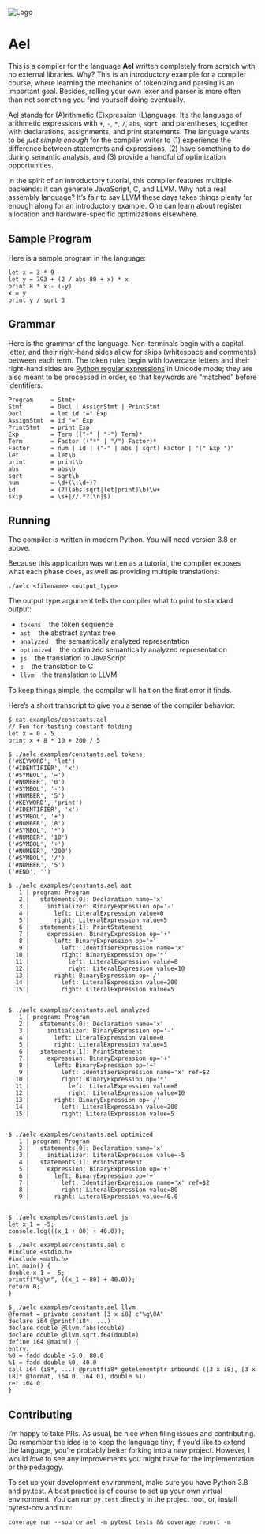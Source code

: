 ![Logo](https://raw.githubusercontent.com/rtoal/ael/main/docs/ael.png)

# Ael

This is a compiler for the language **Ael** written completely from scratch with no external libraries. Why? This is an introductory example for a compiler course, where learning the mechanics of tokenizing and parsing is an important goal. Besides, rolling your own lexer and parser is more often than not something you find yourself doing eventually.

Ael stands for (A)rithmetic (E)xpression (L)anguage. It’s the language of arithmetic expressions with `+`, `-`, `*`, `/`, `abs`, `sqrt`, and parentheses, together with declarations, assignments, and print statements. The language wants to be _just simple enough_ for the compiler writer to (1) experience the difference between statements and expressions, (2) have something to do during semantic analysis, and (3) provide a handful of optimization opportunities.

In the spirit of an introductory tutorial, this compiler features multiple backends: it can generate JavaScript, C, and LLVM. Why not a real assembly language? It’s fair to say LLVM these days takes things plenty far enough along for an introductory example. One can learn about register allocation and hardware-specific optimizations elsewhere.

## Sample Program

Here is a sample program in the language:

```
let x = 3 * 9
let y = 793 + (2 / abs 80 + x) * x
print 8 * x - (-y)
x = y
print y / sqrt 3
```

## Grammar

Here is the grammar of the language. Non-terminals begin with a capital letter, and their right-hand sides allow for skips (whitespace and comments) between each term. The token rules begin with lowercase letters and their right-hand sides are [Python regular expressions](https://docs.python.org/3/library/re.html) in Unicode mode; they are also meant to be processed in order, so that keywords are “matched” before identifiers.

```
Program     = Stmt+
Stmt        = Decl | AssignStmt | PrintStmt
Decl        = let id "=" Exp
AssignStmt  = id "=" Exp
PrintStmt   = print Exp
Exp         = Term (("+" | "-") Term)*
Term        = Factor (("*" | "/") Factor)*
Factor      = num | id | ("-" | abs | sqrt) Factor | "(" Exp ")"
let         = let\b
print       = print\b
abs         = abs\b
sqrt        = sqrt\b
num         = \d+(\.\d+)?
id          = (?!(abs|sqrt|let|print)\b)\w+
skip        = \s+|//.*?(\n|$)
```

## Running

The compiler is written in modern Python. You will need version 3.8 or above.

Because this application was written as a tutorial, the compiler exposes what each phase does, as well as providing multiple translations:

```
./aelc <filename> <output_type>
```

The output type argument tells the compiler what to print to standard output:

- `tokens` &nbsp;&nbsp; the token sequence
- `ast` &nbsp;&nbsp; the abstract syntax tree
- `analyzed` &nbsp;&nbsp; the semantically analyzed representation
- `optimized` &nbsp;&nbsp; the optimized semantically analyzed representation
- `js` &nbsp;&nbsp; the translation to JavaScript
- `c` &nbsp;&nbsp; the translation to C
- `llvm` &nbsp;&nbsp; the translation to LLVM

To keep things simple, the compiler will halt on the first error it finds.

Here’s a short transcript to give you a sense of the compiler behavior:

```
$ cat examples/constants.ael
// Fun for testing constant folding
let x = 0 - 5
print x + 8 * 10 + 200 / 5

$ ./aelc examples/constants.ael tokens
('#KEYWORD', 'let')
('#IDENTIFIER', 'x')
('#SYMBOL', '=')
('#NUMBER', '0')
('#SYMBOL', '-')
('#NUMBER', '5')
('#KEYWORD', 'print')
('#IDENTIFIER', 'x')
('#SYMBOL', '+')
('#NUMBER', '8')
('#SYMBOL', '*')
('#NUMBER', '10')
('#SYMBOL', '+')
('#NUMBER', '200')
('#SYMBOL', '/')
('#NUMBER', '5')
('#END', '')

$ ./aelc examples/constants.ael ast
   1 | program: Program
   2 |   statements[0]: Declaration name='x'
   3 |     initializer: BinaryExpression op='-'
   4 |       left: LiteralExpression value=0
   5 |       right: LiteralExpression value=5
   6 |   statements[1]: PrintStatement
   7 |     expression: BinaryExpression op='+'
   8 |       left: BinaryExpression op='+'
   9 |         left: IdentifierExpression name='x'
  10 |         right: BinaryExpression op='*'
  11 |           left: LiteralExpression value=8
  12 |           right: LiteralExpression value=10
  13 |       right: BinaryExpression op='/'
  14 |         left: LiteralExpression value=200
  15 |         right: LiteralExpression value=5


$ ./aelc examples/constants.ael analyzed
   1 | program: Program
   2 |   statements[0]: Declaration name='x'
   3 |     initializer: BinaryExpression op='-'
   4 |       left: LiteralExpression value=0
   5 |       right: LiteralExpression value=5
   6 |   statements[1]: PrintStatement
   7 |     expression: BinaryExpression op='+'
   8 |       left: BinaryExpression op='+'
   9 |         left: IdentifierExpression name='x' ref=$2
  10 |         right: BinaryExpression op='*'
  11 |           left: LiteralExpression value=8
  12 |           right: LiteralExpression value=10
  13 |       right: BinaryExpression op='/'
  14 |         left: LiteralExpression value=200
  15 |         right: LiteralExpression value=5


$ ./aelc examples/constants.ael optimized
   1 | program: Program
   2 |   statements[0]: Declaration name='x'
   3 |     initializer: LiteralExpression value=-5
   4 |   statements[1]: PrintStatement
   5 |     expression: BinaryExpression op='+'
   6 |       left: BinaryExpression op='+'
   7 |         left: IdentifierExpression name='x' ref=$2
   8 |         right: LiteralExpression value=80
   9 |       right: LiteralExpression value=40.0


$ ./aelc examples/constants.ael js
let x_1 = -5;
console.log(((x_1 + 80) + 40.0));

$ ./aelc examples/constants.ael c
#include <stdio.h>
#include <math.h>
int main() {
double x_1 = -5;
printf("%g\n", ((x_1 + 80) + 40.0));
return 0;
}

$ ./aelc examples/constants.ael llvm
@format = private constant [3 x i8] c"%g\0A"
declare i64 @printf(i8*, ...)
declare double @llvm.fabs(double)
declare double @llvm.sqrt.f64(double)
define i64 @main() {
entry:
%0 = fadd double -5.0, 80.0
%1 = fadd double %0, 40.0
call i64 (i8*, ...) @printf(i8* getelementptr inbounds ([3 x i8], [3 x i8]* @format, i64 0, i64 0), double %1)
ret i64 0
}
```

## Contributing

I’m happy to take PRs. As usual, be nice when filing issues and contributing. Do remember the idea is to keep the language tiny; if you’d like to extend the language, you’re probably better forking into a _new_ project. However, I would _love_ to see any improvements you might have for the implementation or the pedagogy.

To set up your development environment, make sure you have Python 3.8 and py.test. A best practice is of course to set up your own virtual environment. You can run `py.test` directly in the project root, or, install pytest-cov and run:

```
coverage run --source ael -m pytest tests && coverage report -m
```
